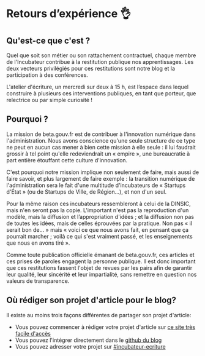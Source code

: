 # Retours d’expérience 👌



## Qu'est-ce que c'est ?

Quel que soit son métier ou son rattachement contractuel, chaque membre de l'Incubateur contribue à la restitution publique nos apprentissages. Les deux vecteurs privilégiés pour ces restitutions sont notre blog et la participation à des conférences.

L'atelier d'écriture, un mercredi sur deux à 15 h, est l’espace dans lequel construire à plusieurs ces interventions publiques, en tant que porteur, que relectrice ou par simple curiosité !

## Pourquoi ?

La mission de beta.gouv.fr est de contribuer à l'innovation numérique dans l'administration. Nous avons conscience qu'une seule structure de ce type ne peut en aucun cas mener à bien cette mission à elle seule : il lui faudrait grossir à tel point qu'elle redeviendrait un « empire », une bureaucratie à part entière étouffant cette culture d'innovation.

C'est pourquoi notre mission implique non seulement de faire, mais aussi de faire savoir, et plus largement de faire exemple : la transition numérique de l'administration sera le fait d'une multitude d'incubateurs de « Startups d'État » \(ou de Startups de Ville, de Région…\), et non d'un seul.

Pour la même raison ces incubateurs ressembleront à celui de la DINSIC, mais n'en seront pas la copie. L'important n'est pas la reproduction d'un modèle, mais la diffusion et l’appropriation d'idées ; et la diffusion non pas de toutes les idées, mais de celles éprouvées par la pratique. Non pas « il serait bon de… » mais « voici ce que nous avons fait, en pensant que ça pourrait marcher ; voilà ce qui s'est vraiment passé, et les enseignements que nous en avons tiré ».

Comme toute publication officielle émanant de beta.gouv.fr, ces articles et ces prises de paroles engagent la personne publique. Il est donc important que ces restitutions fassent l'objet de revues par les pairs afin de garantir leur qualité, leur sincérité et leur impartialité, sans remettre en question nos valeurs de transparence.

## Où rédiger son projet d'article pour le blog?

Il existe au moins trois façons différentes de partager son projet d'article:

* Vous pouvez commencer à rédiger votre projet d'article sur [ce site très facile d'accès](https://blog.beta.gouv.fr/admin/#/collections/posts/new)
* Vous pouvez l'intégrer directement dans le [github du blog](https://github.com/betagouv/blog.beta.gouv.fr)
* Vous pouvez adresser votre projet sur [\#incubateur-ecriture](https://startups-detat.slack.com/messages/incubateur-ecriture/)

